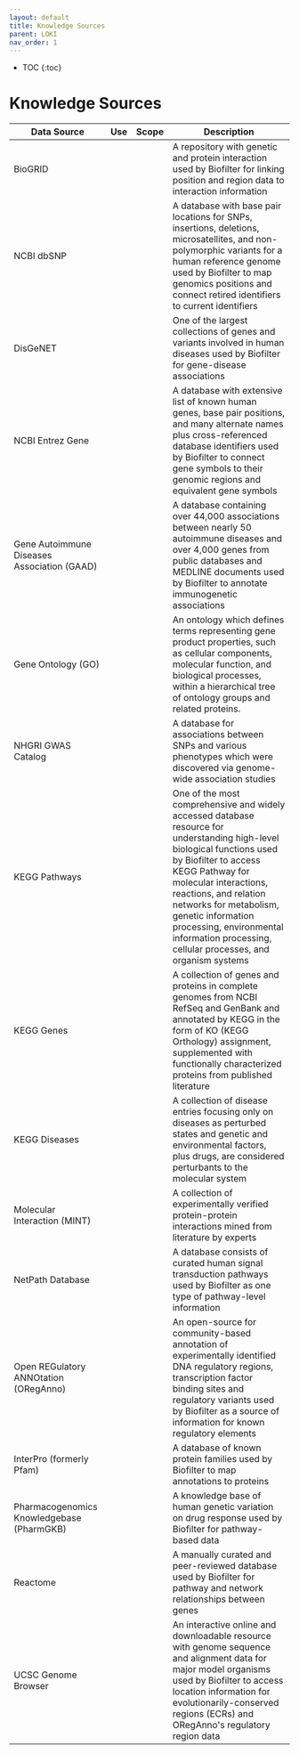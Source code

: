 ```yaml
---
layout: default
title: Knowledge Sources
parent: LOKI
nav_order: 1
---
```


* TOC
{:toc}

# Knowledge Sources

|Data Source|Use|Scope|Description|
|---|---|---|---|
|BioGRID| | |A repository with genetic and protein interaction used by Biofilter for linking position and region data to interaction information|
|NCBI dbSNP| | |A database with base pair locations for SNPs, insertions, deletions, microsatellites, and non-polymorphic variants for a human reference genome used by Biofilter to map genomics positions and connect retired identifiers to current identifiers|
|DisGeNET| | |One of the largest collections of genes and variants involved in human diseases used by Biofilter for gene-disease associations|
|NCBI Entrez Gene| | |A database with extensive list of known human genes, base pair positions, and many alternate names plus cross-referenced database identifiers used by Biofilter to connect gene symbols to their genomic regions and equivalent gene symbols|
|Gene Autoimmune Diseases Association (GAAD)| | |A database containing over 44,000 associations between nearly 50 autoimmune diseases and over 4,000 genes from public databases and MEDLINE documents used by Biofilter to annotate immunogenetic associations|
|Gene Ontology (GO)| | |An ontology which defines terms representing gene product properties, such as cellular components, molecular function, and biological processes, within a hierarchical tree of ontology groups and related proteins.|
|NHGRI GWAS Catalog| | |A database for associations between SNPs and various phenotypes which were discovered via genome-wide association studies|
|KEGG Pathways| | |One of the most comprehensive and widely accessed database resource for understanding high-level biological functions used by Biofilter to access KEGG Pathway for molecular interactions, reactions, and relation networks for metabolism, genetic information processing, environmental information processing, cellular processes, and organism systems|
|KEGG Genes| | |A collection of genes and proteins in complete genomes from NCBI RefSeq and GenBank and annotated by KEGG in the form of KO (KEGG Orthology) assignment, supplemented with functionally characterized proteins from published literature|
|KEGG Diseases| | |A collection of disease entries focusing only on diseases as perturbed states and genetic and environmental factors, plus drugs, are considered perturbants to the molecular system|
|Molecular Interaction (MINT)| | |A collection of experimentally verified protein-protein interactions mined from literature by experts|
|NetPath Database| | |A database consists of curated human signal transduction pathways used by Biofilter as one type of pathway-level information|
|Open REGulatory ANNOtation (ORegAnno)| | |An open-source for community-based annotation of experimentally identified DNA regulatory regions, transcription factor binding sites and regulatory variants used by Biofilter as a source of information for known regulatory elements|
|InterPro (formerly Pfam)| | |A database of known protein families used by Biofilter to map annotations to proteins|
|Pharmacogenomics Knowledgebase (PharmGKB)| | |A knowledge base of human genetic variation on drug response used by Biofilter for pathway-based data|
|Reactome| | |A manually curated and peer-reviewed database used by Biofilter for pathway and network relationships between genes|
|UCSC Genome Browser| | |An interactive online and downloadable resource with genome sequence and alignment data for major model organisms used by Biofilter to access location information for evolutionarily-conserved regions (ECRs) and ORegAnno's regulatory region data|
